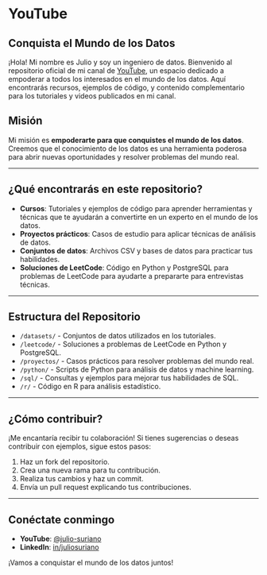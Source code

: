 # YouTube

## Conquista el Mundo de los Datos

¡Hola! Mi nombre es Julio y soy un ingeniero de datos. Bienvenido al repositorio oficial de mi canal de [YouTube](https://www.youtube.com/@julio_suriano?sub_confirmation=1), un espacio dedicado a empoderar a todos los interesados en el mundo de los datos. Aquí encontrarás recursos, ejemplos de código, y contenido complementario para los tutoriales y videos publicados en mi canal.

## Misión

Mi misión es **empoderarte para que conquistes el mundo de los datos**. Creemos que el conocimiento de los datos es una herramienta poderosa para abrir nuevas oportunidades y resolver problemas del mundo real.

---

## ¿Qué encontrarás en este repositorio?

- **Cursos**: Tutoriales y ejemplos de código para aprender herramientas y técnicas que te ayudarán a convertirte en un experto en el mundo de los datos.
- **Proyectos prácticos**: Casos de estudio para aplicar técnicas de análisis de datos.
- **Conjuntos de datos**: Archivos CSV y bases de datos para practicar tus habilidades.
- **Soluciones de LeetCode**: Código en Python y PostgreSQL para problemas de LeetCode para ayudarte a prepararte para entrevistas técnicas.

---

## Estructura del Repositorio

- `/datasets/` - Conjuntos de datos utilizados en los tutoriales.
- `/leetcode/` - Soluciones a problemas de LeetCode en Python y PostgreSQL.
- `/proyectos/` - Casos prácticos para resolver problemas del mundo real.
- `/python/` - Scripts de Python para análisis de datos y machine learning.
- `/sql/` - Consultas y ejemplos para mejorar tus habilidades de SQL.
- `/r/` - Código en R para análisis estadístico.

---

## ¿Cómo contribuir?

¡Me encantaría recibir tu colaboración! Si tienes sugerencias o deseas contribuir con ejemplos, sigue estos pasos:

1. Haz un fork del repositorio.
2. Crea una nueva rama para tu contribución.
3. Realiza tus cambios y haz un commit.
4. Envía un pull request explicando tus contribuciones.

---

## Conéctate conmingo

- **YouTube**: [@julio-suriano](https://www.youtube.com/@julio_suriano?sub_confirmation=1)
- **LinkedIn**: [in/juliosuriano](https://www.linkedin.com/in/juliosuriano/)

¡Vamos a conquistar el mundo de los datos juntos!
